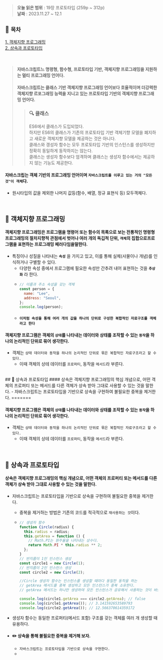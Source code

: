 > **오늘 읽은 범위** : 19장 프로토타입 (259p ~ 312p) \
> **날짜** : 2023.11.27 ~ 12.1
## 📂 `목차`

[1. 객체지향 프로그래밍](#-객체지향-프로그래밍)  
[2. 상속과 프로토타입](#-상속과-프로토타입)

<br>

> #### 자바스크립트느 명령형, 함수형, 프로토타입 기반, 객체지향 프로그래밍을 지원하는 멀티 프로그래밍 언어다.
>
> #### 자바스크립트는 클래스 기반 객체지향 프로그래밍 언어보다 호율적이며 더강력한 객체지향 르포그래밍 능력을 지니고 있는 프로토타입 기반의 객체지향 프로그래밍 언어다.
>
> > ### 🔍 클래스
> >
> > ES6에서 클래스가 도입되었다.\
> > 하지만 ES6의 클래스가 기존의 프로토타입 기반 객체기향 모델을 폐지하고 새로운 객체지향 모델을 제공하는 것은 아니다.\
> > 클래스와 갱성자 함수는 모두 프로토타입 기반의 인스턴스를 생성하지만 정확히 동일하게 동작하지는 않는다.\
> > 클래스는 생성자 함수보다 엄격하며 클래스는 생성자 함수에서는 제공하지 않는 기능도 제공한다.
#### 자바스크립는 객체 기반의 프로그래밍 언어이며 `자바스크립트를 이루고 있는 거의 "모든 것"이 객체`다.

- 원시타입의 값을 제외한 나머지 값등(함수, 배열, 정규 표현식 등) 모두객체다.

<br>

## 🔎 객체지향 프로그래밍

#### 객체지향 프로그래밍은 프로그램을 명령어 또는 함수의 목록으로 보는 전통적인 명령형 프로그래밍의 절차지향적 관점에서 벗어나 여러 개의 독깁적 단위, `객체`의 집합으로프로그램을 표현하는 프로그래밍 페러다임을말한다.

- 특징이나 성질을 나타내는 **`속성`** 을 가지고 있고, 이를 통해 실체(사물이나 개념)를 인식하거나 구별할 수 있다.
  - 다양한 속성 중에서 프로그램에 필요한 속성만 간추려 내어 표현하는 것을 **`추상화`** 라 한다.
  - ```js
    // 이름과 주소 속성을 갖는 객체
    const person = {
      name: "Lee",
      address: "Seoul",
    };
    console.log(person);
    ```
  - #### `이처럼 속성을 통해 여러 개의 값을 하나의 단위로 구성한 복합적인 자료구조를 객체라고 한다`

#### 객체지향 프로그램은 객체의 `상태`를 나타내는 데이터와 상태를 조작할 수 있는 `동작`을 하나의 논리적인 단위로 묶어 생각한다.
- 객체는 `상태 데이터와 동작을 하나의 논리적인 단위로 묶은 복합적인 자료구조라고 할 수 있다.`
  - 이때 객체의 상테 데이터를 `프로퍼티`, 동작을 `메서드`라 부른다.
<br>
## 🔎 상속과 프로토타입
#### 상속은 객체지향 프로그래밍의 핵심 개념으로, 어떤 객체의 프로퍼티 또는 메서드를 다른 객체가 상속 받아 그대로 사용할 수 있는 것을 말한다.
- 자바스크립트는 프로토타입을 기반으로 상속을 구현하여 불필요한 중복을 제거한다.
=======

#### 객체지향 프로그램은 객체의 `상태`를 나타내는 데이터와 상태를 조작할 수 있는 `동작`을 하나의 논리적인 단위로 묶어 생각한다.

- 객체는 `상태 데이터와 동작을 하나의 논리적인 단위로 묶은 복합적인 자료구조라고 할 수 있다.`
  - 이때 객체의 상테 데이터를 `프로퍼티`, 동작을 `메서드`라 부른다.

<br>

## 🔎 상속과 프로토타입

#### 상속은 객체지향 프로그래밍의 핵심 개념으로, 어떤 객체의 프로퍼티 또는 메서드를 다른 객체가 상속 받아 그대로 사용할 수 있는 것을 말한다.

- 자바스크립트는 프로토타입을 기반으로 상속을 구현하여 불필요한 중복을 제거한다.

  - 중복을 제거하는 방법은 기존의 코드를 적극적으로 `재사용하는 것`이다.
  - ```js
    // 생성자 함수
    function Circle(radius) {
      this.radius = radius;
      this.getArea = function () {
        // Math.PI는 원주율을 나타내는 상수다.
        return Math.PI * this.radius ** 2;
      };
    }
    // 반지름이 1인 인스턴스 생성
    const circle1 = new Circle(1);
    // 반지름이 2인 인스턴스 생성
    const circle2 = new Circle(2);

    //Circle 생성자 함수는 인스턴스를 생성할 때마다 동일한 동작을 하는
    // getArea 메서드를 중복 생성하고 모든 인스턴스가 중복 소유한다.
    // getArea 메서드는 하나만 생성하여 모든 인스턴스가 공유해서 사용하는 것이 바람직하다.

    console.log(circle1.getArea === circle2.getArea); // false
    console.log(circle1.getArea()); // 3.141592653589793
    console.log(circle2.getArea()); // 12.566370614359172
    ```
    
- 생성자 함수는 동일한 프로퍼티(메서드 포함) 구조를 갖는 객체를 여러 개 생성할 때 유용하다.
- #### ✏️ 상속을 통해 불필요한 중복을 제거해 보자.
  - `자바스크립트는 프로토타입을 기반으로 상속을 구현한다.`
  - 